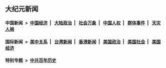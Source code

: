 ## 大纪元新闻

#### 中国新闻 &nbsp;>&nbsp; [中国经济](indexes/ncid283/README.md?07231645) &nbsp;| &nbsp; [大陆政治](indexes/ncid277/README.md?07231645) &nbsp;| &nbsp; [社会万象](indexes/ncid282/README.md?07231645) &nbsp;| &nbsp; [中国人权](indexes/ncid278/README.md?07231645) &nbsp;| &nbsp; [群体事件](indexes/ncid279/README.md?07231645) &nbsp;| &nbsp; [天灾人祸](indexes/ncid280/README.md?07231645)

#### 国际新闻 &nbsp;>&nbsp; [美中关系](indexes/nf1412576/README.md?07231645) &nbsp;| &nbsp; [台湾新闻](indexes/ncid1349361/README.md?07231645) &nbsp;| &nbsp; [香港新闻](indexes/ncid1349362/README.md?07231645) &nbsp;| &nbsp; [美国政治](indexes/ncid1078159/README.md?07231645) &nbsp;| &nbsp; [美国社会](indexes/ncid1078160/README.md?07231645) &nbsp;| &nbsp; [美国经济](indexes/ncid1078158/README.md?07231645)

#### 特别专题 &nbsp;>&nbsp; [中共百年历史](https://github.com/easy2view/epoch-special/blob/master/README.md?07231645)  
